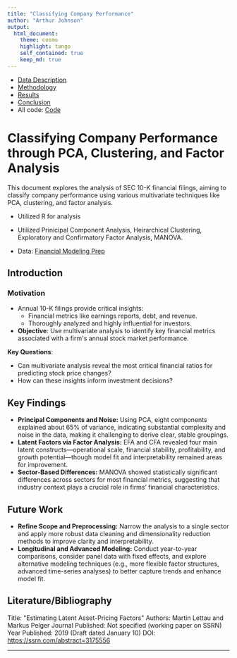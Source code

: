 ```yaml
---
title: "Classifying Company Performance"
author: "Arthur Johnson"
output: 
  html_document:
    theme: cosmo
    highlight: tango
    self_contained: true
    keep_md: true
---
```


- [Data Description](data.md)
- [Methodology](methodology.md)
- [Results](results.md)
- [Conclusion](conclusions.md)
- All code: [Code](https://github.com/arthurjohnson2026/statsfinal.github.io)



# Classifying Company Performance through PCA, Clustering, and Factor Analysis

This document explores the analysis of SEC 10-K financial filings, aiming to classify company performance using various multivariate techniques like PCA, clustering, and factor analysis.

- Utilized R for analysis

- Utilized Prinicipal Component Analysis, Heirarchical Clustering, Exploratory and Confirmatory Factor Analysis, MANOVA.

- Data: [Financial Modeling Prep](https://site.financialmodelingprep.com/)

## Introduction

### Motivation

- Annual 10-K filings provide critical insights:
  - Financial metrics like earnings reports, debt, and revenue.
  - Thoroughly analyzed and highly influential for investors.
- **Objective**: Use multivariate analysis to identify key financial metrics associated with a firm's annual stock market performance.

**Key Questions**:
- Can multivariate analysis reveal the most critical financial ratios for predicting stock price changes?
- How can these insights inform investment decisions?

## Key Findings

- **Principal Components and Noise:** Using PCA, eight components explained about 65% of variance, indicating substantial complexity and noise in the data, making it challenging to derive clear, stable groupings.  
- **Latent Factors via Factor Analysis:** EFA and CFA revealed four main latent constructs—operational scale, financial stability, profitability, and growth potential—though model fit and interpretability remained areas for improvement.  
- **Sector-Based Differences:** MANOVA showed statistically significant differences across sectors for most financial metrics, suggesting that industry context plays a crucial role in firms’ financial characteristics.

## Future Work

- **Refine Scope and Preprocessing:** Narrow the analysis to a single sector and apply more robust data cleaning and dimensionality reduction methods to improve clarity and interpretability.  
- **Longitudinal and Advanced Modeling:** Conduct year-to-year comparisons, consider panel data with fixed effects, and explore alternative modeling techniques (e.g., more flexible factor structures, advanced time-series analyses) to better capture trends and enhance model fit.

## Literature/Bibliography

Title: "Estimating Latent Asset-Pricing Factors"
Authors: Martin Lettau and Markus Pelger
Journal Published: Not specified (working paper on SSRN)
Year Published: 2019 (Draft dated January 10)
DOI: https://ssrn.com/abstract=3175556 


---
